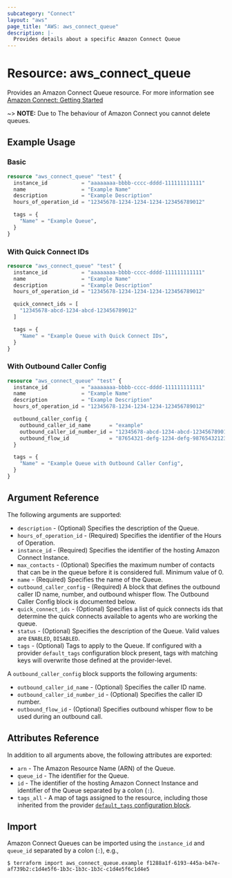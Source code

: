 ```yaml
---
subcategory: "Connect"
layout: "aws"
page_title: "AWS: aws_connect_queue"
description: |-
  Provides details about a specific Amazon Connect Queue
---
```


# Resource: aws_connect_queue

Provides an Amazon Connect Queue resource. For more information see
[Amazon Connect: Getting Started](https://docs.aws.amazon.com/connect/latest/adminguide/amazon-connect-get-started.html)

~> **NOTE:** Due to The behaviour of Amazon Connect you cannot delete queues.

## Example Usage

### Basic

```terraform
resource "aws_connect_queue" "test" {
  instance_id           = "aaaaaaaa-bbbb-cccc-dddd-111111111111"
  name                  = "Example Name"
  description           = "Example Description"
  hours_of_operation_id = "12345678-1234-1234-1234-123456789012"

  tags = {
    "Name" = "Example Queue",
  }
}
```

### With Quick Connect IDs

```terraform
resource "aws_connect_queue" "test" {
  instance_id           = "aaaaaaaa-bbbb-cccc-dddd-111111111111"
  name                  = "Example Name"
  description           = "Example Description"
  hours_of_operation_id = "12345678-1234-1234-1234-123456789012"

  quick_connect_ids = [
    "12345678-abcd-1234-abcd-123456789012"
  ]

  tags = {
    "Name" = "Example Queue with Quick Connect IDs",
  }
}
```

### With Outbound Caller Config

```terraform
resource "aws_connect_queue" "test" {
  instance_id           = "aaaaaaaa-bbbb-cccc-dddd-111111111111"
  name                  = "Example Name"
  description           = "Example Description"
  hours_of_operation_id = "12345678-1234-1234-1234-123456789012"

  outbound_caller_config {
    outbound_caller_id_name      = "example"
    outbound_caller_id_number_id = "12345678-abcd-1234-abcd-123456789012"
    outbound_flow_id             = "87654321-defg-1234-defg-987654321234"
  }

  tags = {
    "Name" = "Example Queue with Outbound Caller Config",
  }
}
```

## Argument Reference

The following arguments are supported:

* `description` - (Optional) Specifies the description of the Queue.
* `hours_of_operation_id` - (Required) Specifies the identifier of the Hours of Operation.
* `instance_id` - (Required) Specifies the identifier of the hosting Amazon Connect Instance.
* `max_contacts` - (Optional) Specifies the maximum number of contacts that can be in the queue before it is considered full. Minimum value of 0.
* `name` - (Required) Specifies the name of the Queue.
* `outbound_caller_config` - (Required) A block that defines the outbound caller ID name, number, and outbound whisper flow. The Outbound Caller Config block is documented below.
* `quick_connect_ids` - (Optional) Specifies a list of quick connects ids that determine the quick connects available to agents who are working the queue.
* `status` - (Optional) Specifies the description of the Queue. Valid values are `ENABLED`, `DISABLED`.
* `tags` - (Optional) Tags to apply to the Queue. If configured with a provider `default_tags` configuration block present, tags with matching keys will overwrite those defined at the provider-level.

A `outbound_caller_config` block supports the following arguments:

* `outbound_caller_id_name` - (Optional) Specifies the caller ID name.
* `outbound_caller_id_number_id` - (Optional) Specifies the caller ID number.
* `outbound_flow_id` - (Optional) Specifies outbound whisper flow to be used during an outbound call.

## Attributes Reference

In addition to all arguments above, the following attributes are exported:

* `arn` - The Amazon Resource Name (ARN) of the Queue.
* `queue_id` - The identifier for the Queue.
* `id` - The identifier of the hosting Amazon Connect Instance and identifier of the Queue separated by a colon (`:`).
* `tags_all` - A map of tags assigned to the resource, including those inherited from the provider [`default_tags` configuration block](/docs/providers/aws/index.html#default_tags-configuration-block).

## Import

Amazon Connect Queues can be imported using the `instance_id` and `queue_id` separated by a colon (`:`), e.g.,

```
$ terraform import aws_connect_queue.example f1288a1f-6193-445a-b47e-af739b2:c1d4e5f6-1b3c-1b3c-1b3c-c1d4e5f6c1d4e5
```
